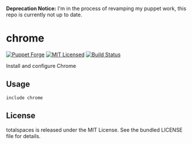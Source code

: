 **Deprecation Notice:** I'm in the process of revamping my puppet work, this repo is currently not up to date.

chrome
==============

[![Puppet Forge](https://img.shields.io/puppetforge/v/halyard/chrome.svg)](https://forge.puppetlabs.com/halyard/chrome)
[![MIT Licensed](https://img.shields.io/badge/license-MIT-green.svg)](https://tldrlegal.com/license/mit-license)
[![Build Status](https://img.shields.io/travis/com/halyard/puppet-chrome.svg)](https://travis-ci.com/halyard/puppet-chrome)

Install and configure Chrome

## Usage

```puppet
include chrome
```

## License

totalspaces is released under the MIT License. See the bundled LICENSE file for details.

